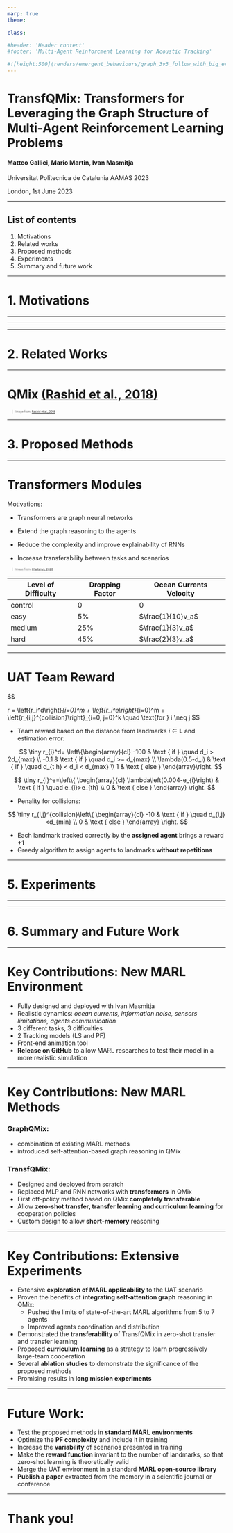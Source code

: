 ```yaml
---
marp: true
theme: 

class:

#header: 'Header content'
#footer: 'Multi-Agent Reinforcment Learning for Acoustic Tracking'

#![height:500](renders/emergent_behaviours/graph_3v3_follow_with_big_error.gif)
---
```


<style>
section {
  font-size: 25px;
}

blockquote {
    border-top: 0em dashed #555;
    font-size: 45%;
    margin-top: auto;
}
</style>

<style>
img[alt~="center"] {
  display: block;
  margin: 0 auto;
}
</style>

<style>
img[alt~="right"] {
    display: block;
    float: right;
}
</style>


<style>
div.twocols {
  margin-top: 35px;
  column-count: 2;
}
div.twocols p:first-child,
div.twocols h1:first-child,
div.twocols h2:first-child,
div.twocols ul:first-child,
div.twocols ul li:first-child,
div.twocols ul li p:first-child {
  margin-top: 0 !important;
}
div.twocols p.break {
  break-before: column;
  margin-top: 0;
}
</style>


<style>
.row {
  display: flex;
}
.column {
  flex: 33.33%;
  padding: 5px;
}

.row_centered {
  display: flex;
  justify-content: center;
}


.small_column {
  margin-top: auto;
  margin-bottom:  auto;
  padding: 10px;
}
</style>

<!-- class: invert -->

# TransfQMix: Transformers for Leveraging the Graph Structure of Multi-Agent Reinforcement Learning Problems

#### Matteo Gallici, Mario Martin, Ivan Masmitja

Universitat Polítecnica de Catalunia
AAMAS 2023

London, 1st June 2023


---
<!-- class: -->
## List of contents
1. Motivations
2. Related works
3. Proposed methods
4. Experiments
5. Summary and future work



--- 
<!-- class: invert -->
<!-- paginate: false -->
# 1. Motivations
---
<!-- class: -->
<!-- paginate: true -->

---


--- 
<!-- class: invert -->
<!-- paginate: false -->
# 2. Related Works
---
<!-- paginate: true -->
<!-- class: -->

# QMix [(Rashid et al., 2018)](https://arxiv.org/abs/1803.11485)

> Image from: [Rashid et al., 2018](https://arxiv.org/abs/1803.11485)


--- 
<!-- class: invert -->
<!-- paginate: false -->
# 3. Proposed Methods
---
<!-- class: -->
<!-- paginate: true -->


# Transformers Modules

Motivations:

- Transformers are graph neural networks

- Extend the graph reasoning to the agents

- Reduce the complexity and improve explainability of RNNs

- Increase transferability between tasks and scenarios


> Image from: [Chaitanya, 2020](https://graphdeeplearning.github.io/post/transformers-are-gnns)

<center>

| Level of Difficulty | Dropping Factor | Ocean Currents Velocity |
|---------------------|-----------------|-------------------------|
| control             | 0               | 0                       |
| easy                | 5\%             | $\frac{1}{10}v_a$       |
| medium              | 25\%            | $\frac{1}{3}v_a$        |
| hard                | 45\%            | $\frac{2}{3}v_a$        |

</center>

---
# UAT Team Reward

$$

r = \left\{r_i^d\right\}_{i=0}^m + 
\left\{r_i^e\right\}_{i=0}^m + 
\left\{r_{i,j}^{collision}\right\}_{i=0, j=0}^k 
\quad \text{for } i \neq j
$$

- Team reward based on the distance from landmarks $i \in \mathbf{L}$ and estimation error:

$$
\tiny
r_{i}^d=
\left\{\begin{array}{cl}
    -100 & \text { if } \quad d_i > 2d_{max} \\
    -0.1 & \text { if } \quad d_i >= d_{max} \\
    \lambda(0.5-d_i) & \text { if } \quad d_{t h} < d_i < d_{max} \\
    1 & \text { else }
\end{array}\right.
$$

$$
\tiny
r_{i}^e=\left\{
\begin{array}{cl}
    \lambda\left(0.004-e_{i}\right) & \text { if } \quad e_{i}>e_{th} \\
    0 & \text { else }
\end{array}
\right.
$$

- Penality for collisions:

$$
\tiny
r_{i,j}^{collision}\left\{
\begin{array}{cl}
    -10 & \text { if } \quad d_{i,j}<d_{min} \\
    0 & \text { else }
\end{array}
\right.
$$

- Each landmark tracked correctly by the **assigned agent** brings a reward **+1**
- Greedy algorithm to assign agents to landmarks **without repetitions**


--- 
<!-- class: invert -->
<!-- paginate: false -->
# 5. Experiments
---
<!-- class: -->
<!-- paginate: true -->






---
<!-- paginate: false -->
<!-- class: invert -->
# 6. Summary and Future Work

---
<!-- paginate: true -->
# Key Contributions: New MARL Environment 


- Fully designed and deployed with Ivan Masmitja
- Realistic dynamics: *ocean currents, information noise, sensors limitations, agents communication*
- 3 different tasks, 3 difficulties
- 2 Tracking models (LS and PF)
- Front-end animation tool
- **Release on GitHub** to allow MARL researches to test their model in a more realistic simulation


---
# Key Contributions: New MARL Methods 


### GraphQMix: 
  - combination of existing MARL methods
  - introduced self-attention-based graph reasoning in QMix
### TransfQMix: 
  - Designed and deployed from scratch
  - Replaced MLP and RNN networks with **transformers** in QMix
  - First off-policy method based on QMix **completely transferable**
  - Allow **zero-shot transfer, transfer learning and curriculum learning** for cooperation policies
  - Custom design to allow **short-memory** reasoning


---
# Key Contributions: Extensive Experiments 


- Extensive **exploration of MARL applicability** to the UAT scenario
- Proven the benefits of **integrating self-attention graph** reasoning in QMix:
  - Pushed the limits of state-of-the-art MARL algorithms from 5 to 7 agents
  - Improved agents coordination and distribution
- Demonstrated the **transferability** of TransfQMix in zero-shot transfer and transfer learning
- Proposed **curriculum learning** as a strategy to learn progressively large-team cooperation
- Several **ablation studies** to demonstrate the significance of the proposed methods
- Promising results in **long mission experiments** 


---
# Future Work:
- Test the proposed methods in **standard MARL environments**
- Optimize the **PF complexity** and include it in training
- Increase the **variability** of scenarios presented in training 
- Make the **reward function** invariant to the number of landmarks, so that zero-shot learning is theoretically valid
- Merge the UAT environment in a standard **MARL open-source library**
- **Publish a paper** extracted from the memory in a scientific journal or conference


---
<!-- paginate: false -->
<!-- class: -->



# Thank you!